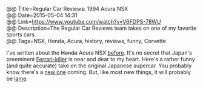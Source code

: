 @@ Title=Regular Car Reviews: 1994 Acura NSX  
@@ Date=2015-05-04 14:31  
@@ Link=https://www.youtube.com/watch?v=V6FDPS-78WU  
@@ Description=The Regular Car Reviews team takes on one of my favorite sports cars.  
@@ Tags=NSX, Honda, Acura, history, reviews, funny, Corvette  

I've written about the <s>Honda</s> Acura NSX [before][theoveranalyzed]. It's no secret that Japan's preeminent [Ferrari-killer][roadandtrack] is near and dear to my heart. Here's a rather funny (and quite accurate) take on the original Japanese supercar. You probably know there's a [new one][theoveranalyzed 2] coming. But, like most new things, it will probably be [lame][motortrend].

[motortrend]: http://www.motortrend.com/roadtests/coupes/1502_2015_chevrolet_corvette_z06_first_test/#__federated=1
[roadandtrack]: http://www.roadandtrack.com/new-cars/first-drives/reviews/a8837/first-drive-1990-acura-nsx/
[theoveranalyzed]: http://www.theoveranalyzed.net/2015/2/13/the-honda-nsx
[theoveranalyzed 2]: http://www.theoveranalyzed.net/2015/3/6/honda-nsx-at-geneva-2015